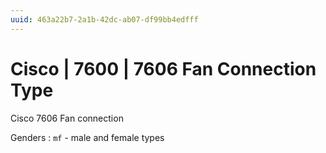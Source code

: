 ```yaml
---
uuid: 463a22b7-2a1b-42dc-ab07-df99bb4edfff
---
```

# Cisco | 7600 | 7606 Fan Connection Type

Cisco 7606 Fan connection

Genders
: `mf` - male and female types
